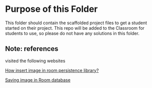# Purpose of this Folder

This folder should contain the scaffolded project files to get a student started on their project. This repo will be added to the Classroom for students to use, so please do not have any solutions in this folder.

## Note: references
visited the following websites

[How insert image in room persistence library?](https://stackoverflow.com/questions/46337519/how-insert-image-in-room-persistence-library)

[Saving image in Room database](https://www.reddit.com/r/androiddev/comments/98uqit/saving_image_in_room_database/e4j1bng/?utm_source=share&utm_medium=web2x)

